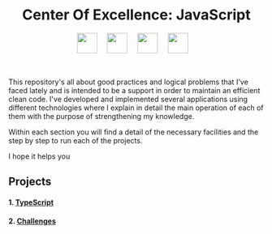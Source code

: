 <h1 align="center">Center Of Excellence: JavaScript</h1>
<p align="center">
  <img src="https://victorroblesweb.es/wp-content/uploads/2018/01/nodejs-victorroblesweb.png" width="40" />
  &nbsp;&nbsp;&nbsp;
  <img src="https://iconape.com/wp-content/png_logo_vector/typescript.png" width="40" />
  &nbsp;&nbsp;&nbsp;
  <img src="https://upload.wikimedia.org/wikipedia/commons/thumb/9/99/Unofficial_JavaScript_logo_2.svg/2048px-Unofficial_JavaScript_logo_2.svg.png" width="40" />
  &nbsp;&nbsp;&nbsp;
  <img src="https://www.egm-robotics.com/assets/img/servicios/mas_servicios/aws.jpg" width="40" />
  &nbsp;&nbsp;&nbsp;
</p>
<br/ >
<p>
This repository's all about good practices and logical problems that I've faced lately and is intended to be a support in order to maintain an efficient clean code.
I've developed and implemented several applications using different technologies where I explain in detail the main operation of each of them with the purpose of strengthening my knowledge.

Within each section you will find a detail of the necessary facilities and the step by step to run each of the projects.

I hope it helps you

</p>

## Projects

<!--#### 1. [Performance of node servers](https://github.com/Unosquare-CoE-JavaScript/samuel-cabal/tree/main)-->

<!--#### 2. [JavaScript Asynchronous](https://github.com/Unosquare-CoE-JavaScript/samuel-cabal/tree/main)-->

#### 1. [TypeScript](https://github.com/Unosquare-CoE-JavaScript/samuel-cabal/tree/main)

<!--#### 4. [JavaScript Patterns](https://github.com/Unosquare-CoE-JavaScript/samuel-cabal/tree/main)-->

<!--#### 5. [TDD](https://github.com/Unosquare-CoE-JavaScript/samuel-cabal/tree/main)-->

#### 2. [Challenges](https://github.com/Unosquare-CoE-JavaScript/samuel-cabal/tree/main)
